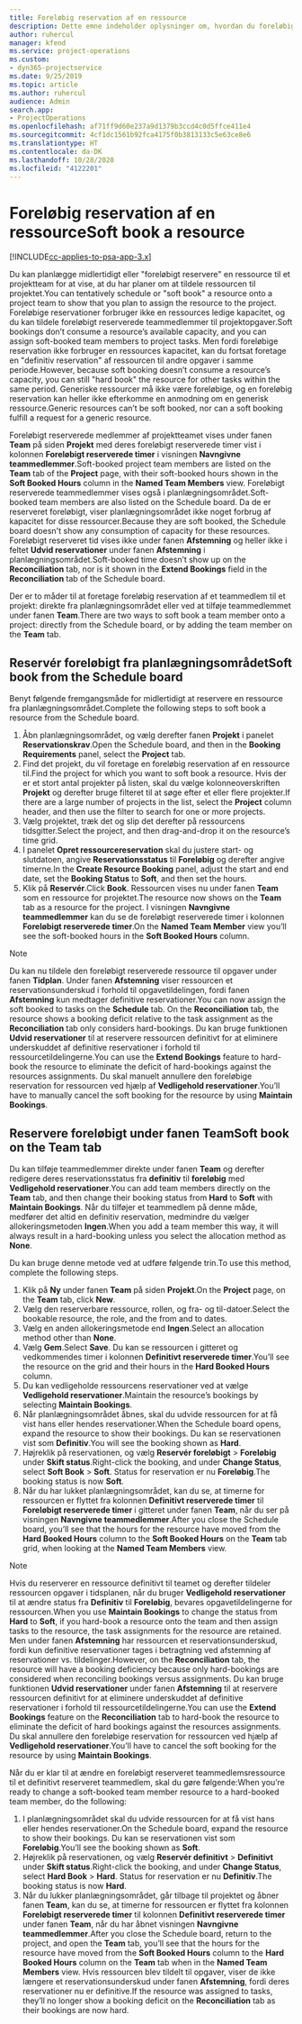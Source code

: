 ```yaml
---
title: Foreløbig reservation af en ressource
description: Dette emne indeholder oplysninger om, hvordan du foreløbigt planlægger eller foreløbigt reserverer projektteammedlemmer.
author: ruhercul
manager: kfend
ms.service: project-operations
ms.custom:
- dyn365-projectservice
ms.date: 9/25/2019
ms.topic: article
ms.author: ruhercul
audience: Admin
search.app:
- ProjectOperations
ms.openlocfilehash: af71ff9d60e237a9d1379b3ccd4c0d5ffce411e4
ms.sourcegitcommit: 4cf1dc1561b92fca4175f0b3813133c5e63ce8e6
ms.translationtype: HT
ms.contentlocale: da-DK
ms.lasthandoff: 10/28/2020
ms.locfileid: "4122201"
---
```

# <a name="soft-book-a-resource"></a><span data-ttu-id="5432e-103">Foreløbig reservation af en ressource</span><span class="sxs-lookup"><span data-stu-id="5432e-103">Soft book a resource</span></span>

[!INCLUDE[cc-applies-to-psa-app-3.x](../includes/cc-applies-to-psa-app-3x.md)]

<span data-ttu-id="5432e-104">Du kan planlægge midlertidigt eller "foreløbigt reservere" en ressource til et projektteam for at vise, at du har planer om at tildele ressourcen til projektet.</span><span class="sxs-lookup"><span data-stu-id="5432e-104">You can tentatively schedule or "soft book" a resource onto a project team to show that you plan to assign the resource to the project.</span></span> <span data-ttu-id="5432e-105">Foreløbige reservationer forbruger ikke en ressources ledige kapacitet, og du kan tildele foreløbigt reserverede teammedlemmer til projektopgaver.</span><span class="sxs-lookup"><span data-stu-id="5432e-105">Soft bookings don’t consume a resource’s available capacity, and you can assign soft-booked team members to project tasks.</span></span> <span data-ttu-id="5432e-106">Men fordi foreløbige reservation ikke forbruger en ressources kapacitet, kan du fortsat foretage en "definitiv reservation" af ressourcen til andre opgaver i samme periode.</span><span class="sxs-lookup"><span data-stu-id="5432e-106">However, because soft booking doesn’t consume a resource’s capacity, you can still "hard book" the resource for other tasks within the same period.</span></span> <span data-ttu-id="5432e-107">Generiske ressourcer må ikke være foreløbige, og en foreløbig reservation kan heller ikke efterkomme en anmodning om en generisk ressource.</span><span class="sxs-lookup"><span data-stu-id="5432e-107">Generic resources can’t be soft booked, nor can a soft booking fulfill a request for a generic resource.</span></span>

<span data-ttu-id="5432e-108">Foreløbigt reserverede medlemmer af projektteamet vises under fanen **Team** på siden **Projekt** med deres foreløbigt reserverede timer vist i kolonnen **Foreløbigt reserverede timer** i visningen **Navngivne teammedlemmer**.</span><span class="sxs-lookup"><span data-stu-id="5432e-108">Soft-booked project team members are listed on the **Team** tab of the **Project** page, with their soft-booked hours shown in the **Soft Booked Hours** column in the **Named Team Members** view.</span></span> <span data-ttu-id="5432e-109">Foreløbigt reserverede teammedlemmer vises også i planlægningsområdet.</span><span class="sxs-lookup"><span data-stu-id="5432e-109">Soft-booked team members are also listed on the Schedule board.</span></span> <span data-ttu-id="5432e-110">Da de er reserveret foreløbigt, viser planlægningsområdet ikke noget forbrug af kapacitet for disse ressourcer.</span><span class="sxs-lookup"><span data-stu-id="5432e-110">Because they are soft booked, the Schedule board doesn't show any consumption of capacity for these resources.</span></span> <span data-ttu-id="5432e-111">Foreløbigt reserveret tid vises ikke under fanen **Afstemning** og heller ikke i feltet **Udvid reservationer** under fanen **Afstemning** i planlægningsområdet.</span><span class="sxs-lookup"><span data-stu-id="5432e-111">Soft-booked time doesn’t show up on the **Reconciliation** tab, nor is it shown in the **Extend Bookings** field in the **Reconciliation** tab of the Schedule board.</span></span> 

<span data-ttu-id="5432e-112">Der er to måder til at foretage foreløbig reservation af et teammedlem til et projekt: direkte fra planlægningsområdet eller ved at tilføje teammedlemmet under fanen **Team**.</span><span class="sxs-lookup"><span data-stu-id="5432e-112">There are two ways to soft book a team member onto a project: directly from the Schedule board, or by adding the team member on the **Team** tab.</span></span> 

## <a name="soft-book-from-the-schedule-board"></a><span data-ttu-id="5432e-113">Reservér foreløbigt fra planlægningsområdet</span><span class="sxs-lookup"><span data-stu-id="5432e-113">Soft book from the Schedule board</span></span>
<span data-ttu-id="5432e-114">Benyt følgende fremgangsmåde for midlertidigt at reservere en ressource fra planlægningsområdet.</span><span class="sxs-lookup"><span data-stu-id="5432e-114">Complete the following steps to soft book a resource from the Schedule board.</span></span> 

1. <span data-ttu-id="5432e-115">Åbn planlægningsområdet, og vælg derefter fanen **Projekt** i panelet **Reservationskrav**.</span><span class="sxs-lookup"><span data-stu-id="5432e-115">Open the Schedule board, and then in the **Booking Requirements** panel, select the **Project** tab.</span></span>
2. <span data-ttu-id="5432e-116">Find det projekt, du vil foretage en foreløbig reservation af en ressource til.</span><span class="sxs-lookup"><span data-stu-id="5432e-116">Find the project for which you want to soft book a resource.</span></span> <span data-ttu-id="5432e-117">Hvis der er et stort antal projekter på listen, skal du vælge kolonneoverskriften **Projekt** og derefter bruge filteret til at søge efter et eller flere projekter.</span><span class="sxs-lookup"><span data-stu-id="5432e-117">If there are a large number of projects in the list, select the **Project** column header, and then use the filter to search for one or more projects.</span></span>
3. <span data-ttu-id="5432e-118">Vælg projektet, træk det og slip det derefter på ressourcens tidsgitter.</span><span class="sxs-lookup"><span data-stu-id="5432e-118">Select the project, and then drag-and-drop it on the resource’s time grid.</span></span>
5. <span data-ttu-id="5432e-119">I panelet **Opret ressourcereservation** skal du justere start- og slutdatoen, angive **Reservationsstatus** til **Foreløbig** og derefter angive timerne.</span><span class="sxs-lookup"><span data-stu-id="5432e-119">In the **Create Resource Booking** panel, adjust the start and end date, set the **Booking Status** to **Soft**, and then set the hours.</span></span> 
6. <span data-ttu-id="5432e-120">Klik på **Reservér**.</span><span class="sxs-lookup"><span data-stu-id="5432e-120">Click **Book**.</span></span> <span data-ttu-id="5432e-121">Ressourcen vises nu under fanen **Team** som en ressource for projektet.</span><span class="sxs-lookup"><span data-stu-id="5432e-121">The resource now shows on the **Team** tab as a resource for the project.</span></span> <span data-ttu-id="5432e-122">I visningen **Navngivne teammedlemmer** kan du se de foreløbigt reserverede timer i kolonnen **Foreløbigt reserverede timer**.</span><span class="sxs-lookup"><span data-stu-id="5432e-122">On the **Named Team Member** view you’ll see the soft-booked hours in the **Soft Booked Hours** column.</span></span>

> [!NOTE]
> <span data-ttu-id="5432e-123">Du kan nu tildele den foreløbigt reserverede ressource til opgaver under fanen **Tidplan**. Under fanen **Afstemning** viser ressourcen et reservationsunderskud i forhold til opgavetildelingen, fordi fanen **Afstemning** kun medtager definitive reservationer.</span><span class="sxs-lookup"><span data-stu-id="5432e-123">You can now assign the soft booked to tasks on the **Schedule** tab. On the **Reconciliation** tab, the resource shows a booking deficit relative to the task assignment as the **Reconciliation** tab only considers hard-bookings.</span></span> <span data-ttu-id="5432e-124">Du kan bruge funktionen **Udvid reservationer** til at reservere ressourcen definitivt for at eliminere underskuddet af definitive reservationer i forhold til ressourcetildelingerne.</span><span class="sxs-lookup"><span data-stu-id="5432e-124">You can use the **Extend Bookings** feature to hard-book the resource to eliminate the deficit of hard-bookings against the resources assignments.</span></span> <span data-ttu-id="5432e-125">Du skal manuelt annullere den foreløbige reservation for ressourcen ved hjælp af **Vedligehold reservationer**.</span><span class="sxs-lookup"><span data-stu-id="5432e-125">You’ll have to manually cancel the soft booking for the resource by using **Maintain Bookings**.</span></span>

## <a name="soft-book-on-the-team-tab"></a><span data-ttu-id="5432e-126">Reservere foreløbigt under fanen Team</span><span class="sxs-lookup"><span data-stu-id="5432e-126">Soft book on the Team tab</span></span>

<span data-ttu-id="5432e-127">Du kan tilføje teammedlemmer direkte under fanen **Team** og derefter redigere deres reservationsstatus fra **definitiv** til **foreløbig** med **Vedligehold reservationer**.</span><span class="sxs-lookup"><span data-stu-id="5432e-127">You can add team members directly on the **Team** tab, and then change their booking status from **Hard** to **Soft** with **Maintain Bookings**.</span></span> <span data-ttu-id="5432e-128">Når du tilføjer et teammedlem på denne måde, medfører det altid en definitiv reservation, medmindre du vælger allokeringsmetoden **Ingen**.</span><span class="sxs-lookup"><span data-stu-id="5432e-128">When you add a team member this way, it will always result in a hard-booking unless you select the allocation method as **None**.</span></span>

<span data-ttu-id="5432e-129">Du kan bruge denne metode ved at udføre følgende trin.</span><span class="sxs-lookup"><span data-stu-id="5432e-129">To use this method, complete the following steps.</span></span>

1. <span data-ttu-id="5432e-130">Klik på **Ny** under fanen **Team** på siden **Projekt**.</span><span class="sxs-lookup"><span data-stu-id="5432e-130">On the **Project** page, on the **Team** tab, click **New**.</span></span>
2. <span data-ttu-id="5432e-131">Vælg den reserverbare ressource, rollen, og fra- og til-datoer.</span><span class="sxs-lookup"><span data-stu-id="5432e-131">Select the bookable resource, the role, and the from and to dates.</span></span>
3. <span data-ttu-id="5432e-132">Vælg en anden allokeringsmetode end **Ingen**.</span><span class="sxs-lookup"><span data-stu-id="5432e-132">Select an allocation method other than **None**.</span></span>
4. <span data-ttu-id="5432e-133">Vælg **Gem**.</span><span class="sxs-lookup"><span data-stu-id="5432e-133">Select **Save**.</span></span> <span data-ttu-id="5432e-134">Du kan se ressourcen i gitteret og vedkommendes timer i kolonnen **Definitivt reserverede timer**.</span><span class="sxs-lookup"><span data-stu-id="5432e-134">You’ll see the resource on the grid and their hours in the **Hard Booked Hours** column.</span></span>
5. <span data-ttu-id="5432e-135">Du kan vedligeholde ressourcens reservationer ved at vælge **Vedligehold reservationer**.</span><span class="sxs-lookup"><span data-stu-id="5432e-135">Maintain the resource’s bookings by selecting **Maintain Bookings**.</span></span>
6. <span data-ttu-id="5432e-136">Når planlægningsområdet åbnes, skal du udvide ressourcen for at få vist hans eller hendes reservationer.</span><span class="sxs-lookup"><span data-stu-id="5432e-136">When the Schedule board opens, expand the resource to show their bookings.</span></span> <span data-ttu-id="5432e-137">Du kan se reservationen vist som **Definitiv**.</span><span class="sxs-lookup"><span data-stu-id="5432e-137">You will see the booking shown as **Hard**.</span></span>
7. <span data-ttu-id="5432e-138">Højreklik på reservationen, og vælg **Reservér foreløbigt** \> **Foreløbig** under **Skift status**.</span><span class="sxs-lookup"><span data-stu-id="5432e-138">Right-click the booking, and under **Change Status**, select **Soft Book** \> **Soft**.</span></span> <span data-ttu-id="5432e-139">Status for reservation er nu **Foreløbig**.</span><span class="sxs-lookup"><span data-stu-id="5432e-139">The booking status is now **Soft**.</span></span>
8. <span data-ttu-id="5432e-140">Når du har lukket planlægningsområdet, kan du se, at timerne for ressourcen er flyttet fra kolonnen **Definitivt reserverede timer** til **Foreløbigt reserverede timer** i gitteret under fanen **Team**, når du ser på visningen **Navngivne teammedlemmer**.</span><span class="sxs-lookup"><span data-stu-id="5432e-140">After you close the Schedule board, you’ll see that the hours for the resource have moved from the **Hard Booked Hours** column to the **Soft Booked Hours** on the **Team** tab grid, when looking at the **Named Team Members** view.</span></span>

> [!NOTE]
> <span data-ttu-id="5432e-141">Hvis du reserverer en ressource definitivt til teamet og derefter tildeler ressourcen opgaver i tidsplanen, når du bruger **Vedligehold reservationer** til at ændre status fra **Definitiv** til **Foreløbig**, bevares opgavetildelingerne for ressourcen.</span><span class="sxs-lookup"><span data-stu-id="5432e-141">When you use **Maintain Bookings** to change the status from **Hard** to **Soft**, if you hard-book a resource onto the team and then assign tasks to the resource, the task assignments for the resource are retained.</span></span> <span data-ttu-id="5432e-142">Men under fanen **Afstemning** har ressourcen et reservationsunderskud, fordi kun definitive reservationer tages i betragtning ved afstemning af reservationer vs. tildelinger.</span><span class="sxs-lookup"><span data-stu-id="5432e-142">However, on the **Reconciliation** tab, the resource will have a booking deficiency because only hard-bookings are considered when reconciling bookings versus assignments.</span></span> <span data-ttu-id="5432e-143">Du kan bruge funktionen **Udvid reservationer** under fanen **Afstemning** til at reservere ressourcen definitivt for at eliminere underskuddet af definitive reservationer i forhold til ressourcetildelingerne.</span><span class="sxs-lookup"><span data-stu-id="5432e-143">You can use the **Extend Bookings** feature on the **Reconciliation** tab to hard-book the resource to eliminate the deficit of hard bookings against the resources assignments.</span></span> <span data-ttu-id="5432e-144">Du skal annullere den foreløbige reservation for ressourcen ved hjælp af **Vedligehold reservationer**.</span><span class="sxs-lookup"><span data-stu-id="5432e-144">You’ll have to cancel the soft booking for the resource by using **Maintain Bookings**.</span></span>

<span data-ttu-id="5432e-145">Når du er klar til at ændre en foreløbigt reserveret teammedlemsressource til et definitivt reserveret teammedlem, skal du gøre følgende:</span><span class="sxs-lookup"><span data-stu-id="5432e-145">When you’re ready to change a soft-booked team member resource to a hard-booked team member, do the following:</span></span>

1. <span data-ttu-id="5432e-146">I planlægningsområdet skal du udvide ressourcen for at få vist hans eller hendes reservationer.</span><span class="sxs-lookup"><span data-stu-id="5432e-146">On the Schedule board, expand the resource to show their bookings.</span></span> <span data-ttu-id="5432e-147">Du kan se reservationen vist som **Foreløbig**.</span><span class="sxs-lookup"><span data-stu-id="5432e-147">You’ll see the booking shown as **Soft**.</span></span>
2. <span data-ttu-id="5432e-148">Højreklik på reservationen, og vælg **Reservér definitivt** \> **Definitivt** under **Skift status**.</span><span class="sxs-lookup"><span data-stu-id="5432e-148">Right-click the booking, and under **Change Status**, select **Hard Book** \> **Hard**.</span></span> <span data-ttu-id="5432e-149">Status for reservation er nu **Definitiv**.</span><span class="sxs-lookup"><span data-stu-id="5432e-149">The booking status is now **Hard**.</span></span>
3. <span data-ttu-id="5432e-150">Når du lukker planlægningsområdet, går tilbage til projektet og åbner fanen **Team**, kan du se, at timerne for ressourcen er flyttet fra kolonnen **Foreløbigt reserverede timer** til kolonnen **Definitivt reserverede timer** under fanen **Team**, når du har åbnet visningen **Navngivne teammedlemmer**.</span><span class="sxs-lookup"><span data-stu-id="5432e-150">After you close the Schedule board, return to the project, and open the **Team** tab, you’ll see that the hours for the resource have moved from the **Soft Booked Hours** column to the **Hard Booked Hours** column on the **Team** tab when in the **Named Team Members** view.</span></span> <span data-ttu-id="5432e-151">Hvis ressourcen blev tildelt til opgaver, viser de ikke længere et reservationsunderskud under fanen **Afstemning**, fordi deres reservationer nu er definitive.</span><span class="sxs-lookup"><span data-stu-id="5432e-151">If the resource was assigned to tasks, they’ll no longer show a booking deficit on the **Reconciliation** tab as their bookings are now hard.</span></span>

